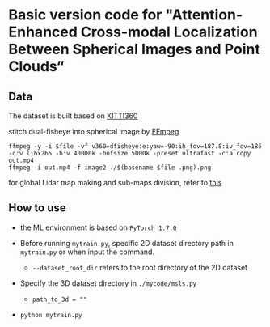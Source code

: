 # Basic version code for "Attention-Enhanced Cross-modal Localization Between Spherical Images and Point Clouds“

## Data
The dataset is built based on [KITTI360](https://www.cvlibs.net/datasets/kitti-360/)

stitch dual-fisheye into spherical image by [FFmpeg](https://ffmpeg.org/)

```
ffmpeg -y -i $file -vf v360=dfisheye:e:yaw=-90:ih_fov=187.8:iv_fov=185 -c:v libx265 -b:v 40000k -bufsize 5000k -preset ultrafast -c:a copy out.mp4
ffmpeg -i out.mp4 -f image2 ./$(basename $file .png).png
```

for global Lidar map making and sub-maps division, refer to [this](https://github.com/Zhaozhpe/kitti360-map-python)


## How to use
+ the ML environment is based on `PyTorch 1.7.0`

+ Before running `mytrain.py`, specific 2D dataset directory path in `mytrain.py` or when input the command.

  - `--dataset_root_dir` refers to the root directory of the 2D dataset

+ Specify the 3D dataset directory in `./mycode/msls.py`

  - `path_to_3d = ""`

+ `python mytrain.py`
